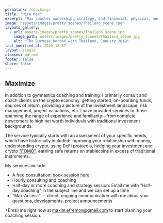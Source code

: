 ```yaml
---
permalink: /coaching/
title: "Hire Max"
excerpt: "Max coaches ownership, strategy, and financial, physical, and emotional wellbeing."
image: "assets/images/pretty_scenes/Thailand_scene.jpg"
layouts_gallery:
  - url: assets/images/pretty_scenes/Thailand_scene.jpg
    image_path: assets/images/pretty_scenes/Thailand_scene.jpg
    alt: "The Burmese border with Thailand, January 2019"
last_modified_at: 2020-12-17
layout: single
classes: narrow
footer: false
share: false
---
```


## Maximize

In addition to gymnastics coaching and training, I primarily consult and coach clients on the crypto economy: getting started, on-boarding funds, sources of return, providing a picture of the investment landscape, risk management, project valuations, etc. I have provided services to those spanning the range of experience and familiarity—from complete newcomers to high net worth individuals with traditional investment backgrounds.

The service typically starts with an assessment of your specific needs, which have historically included: improving your relationship with money, understanding crypto, using DeFi protocols, hedging your investment and crypto ["FOMO"](https://www.urbandictionary.com/define.php?term=Fomo), earning safe returns on stablecoins in excess of traditional instruments.

My services include:

- A free consultation: [book session here](https://calendly.com/maxim-efremov/15min)
- Hourly consulting and coaching
- Half-day or more coaching and strategy session: Email me with "Half-day coaching" in the subject line and we can set up a time
- "Max Access" -- direct, ongoing communication with me about your questions, developments, project announcements

+Email me right now at [maxim.efremov@gmail.com](mailto:maxim.efremov@gmail.com) to start planning your coaching session.

<!-- By dint of the non-traditional path I've taken, I've come into a lot of experiences:

- uprooting and moving to the city with the brightest future in America—Austin, Texas—and creating community
- mastering my body, eating habits, and physical training program as an adult gymnast
- changing careers into tech and being accorded a lifechanging income
- quitting my job to pursue a number of business, projects, and ventures
- investing in cryptocurrencies, decentralized finance, and the crypto economy
- owning my sundry emotions, extirpating the shame with which we all leave childhood

I'm coaching, tutoring, and mentoring those seeking and enquiring in these areas. You can [find time on my calendar](https://calendly.com/maxim-efremov/15min) to schedule a free call so we can find out how you could benefit from my service. -->
